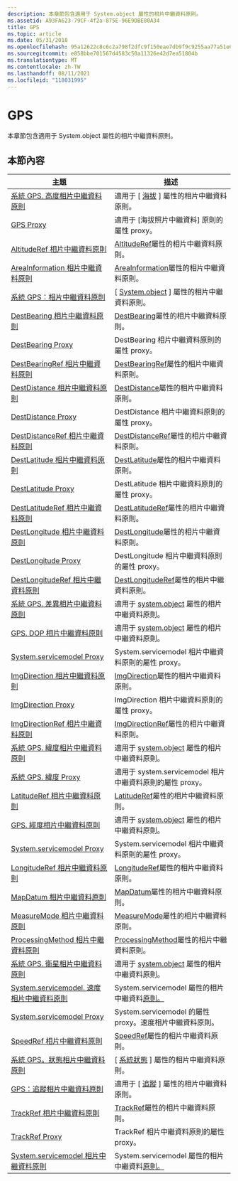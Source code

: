 ```yaml
---
description: 本章節包含適用于 System.object 屬性的相片中繼資料原則。
ms.assetid: A93FA623-79CF-4f2a-875E-96E9DBE80A34
title: GPS
ms.topic: article
ms.date: 05/31/2018
ms.openlocfilehash: 95a12622c8c6c2a798f2dfc9f150eae7db9f9c9255aa77a51e6abb49ad632537
ms.sourcegitcommit: e858bbe701567d4583c50a11326e42d7ea51804b
ms.translationtype: MT
ms.contentlocale: zh-TW
ms.lasthandoff: 08/11/2021
ms.locfileid: "118031995"
---
```

# <a name="systemgps"></a>GPS

本章節包含適用于 System.object 屬性的相片中繼資料原則。

## <a name="in-this-section"></a>本節內容



| 主題                                                                                                          | 描述                                                                                                                                        |
|----------------------------------------------------------------------------------------------------------------|----------------------------------------------------------------------------------------------------------------------------------------------------|
| [系統 GPS. 高度相片中繼資料原則](-wic-photoprop-system-gps-altitude.md)<br/>                 | 適用于 [ [海拔](../properties/props-system-gps-altitude.md) ] 屬性的相片中繼資料原則。<br/>         |
| [GPS Proxy](-wic-photoprop-system-gps-altitude-proxy.md)<br/>                           | 適用于 [海拔照片中繼資料] 原則的屬性 proxy。<br/>                                                                   |
| [AltitudeRef 相片中繼資料原則](-wic-photoprop-system-gps-altituderef.md)<br/>           | [AltitudeRef](../properties/props-system-gps-altituderef.md)屬性的相片中繼資料原則。<br/>      |
| [AreaInformation 相片中繼資料原則](-wic-photoprop-system-gps-areainformation.md)<br/>   | [AreaInformation](../properties/props-system-gps-areainformation.md)屬性的相片中繼資料原則。<br/>  |
| [系統 GPS：相片中繼資料原則](-wic-photoprop-system-gps-date.md)<br/>                         | [ [System.object](../properties/props-system-gps-date.md) ] 屬性的相片中繼資料原則。<br/>             |
| [DestBearing 相片中繼資料原則](-wic-photoprop-system-gps-destbearing.md)<br/>           | [DestBearing](../properties/props-system-gps-destbearing.md)屬性的相片中繼資料原則。<br/>      |
| [DestBearing Proxy](-wic-photoprop-system-gps-destbearing-proxy.md)<br/>                     | DestBearing 相片中繼資料原則的屬性 proxy。<br/>                                                                |
| [DestBearingRef 相片中繼資料原則](-wic-photoprop-system-gps-destbearingref.md)<br/>     | [DestBearingRef](../properties/props-system-gps-destbearingref.md)屬性的相片中繼資料原則。<br/>   |
| [DestDistance 相片中繼資料原則](-wic-photoprop-system-gps-destdistance.md)<br/>         | [DestDistance](../properties/props-system-gps-destdistance.md)屬性的相片中繼資料原則。<br/>     |
| [DestDistance Proxy](-wic-photoprop-system-gps-destdistance-proxy.md)<br/>                   | DestDistance 相片中繼資料原則的屬性 proxy。<br/>                                                               |
| [DestDistanceRef 相片中繼資料原則](-wic-photoprop-system-gps-destdistanceref.md)<br/>   | [DestDistanceRef](../properties/props-system-gps-destdistanceref.md)屬性的相片中繼資料原則。<br/>  |
| [DestLatitude 相片中繼資料原則](-wic-photoprop-system-gps-destlatitude.md)<br/>         | [DestLatitude](../properties/props-system-gps-destlatitude.md)屬性的相片中繼資料原則。<br/>     |
| [DestLatitude Proxy](-wic-photoprop-system-gps-destlatitude-proxy.md)<br/>                   | DestLatitude 相片中繼資料原則的屬性 proxy。<br/>                                                               |
| [DestLatitudeRef 相片中繼資料原則](-wic-photoprop-system-gps-destlatituderef.md)<br/>   | [DestLatitudeRef](../properties/props-system-gps-destlatituderef.md)屬性的相片中繼資料原則。<br/>  |
| [DestLongitude 相片中繼資料原則](-wic-photoprop-system-gps-destlongitude.md)<br/>       | [DestLongitude](../properties/props-system-gps-destlongitude.md)屬性的相片中繼資料原則。<br/>    |
| [DestLongitude Proxy](-wic-photoprop-system-gps-destlongitude-proxy.md)<br/>                 | DestLongitude 相片中繼資料原則的屬性 proxy。<br/>                                                              |
| [DestLongitudeRef 相片中繼資料原則](-wic-photoprop-system-gps-destlongituderef.md)<br/> | [DestLongitudeRef](../properties/props-system-gps-destlongituderef.md)屬性的相片中繼資料原則。<br/> |
| [系統 GPS. 差異相片中繼資料原則](-wic-photoprop-system-gps-differential.md)<br/>         | 適用于 [system.object](../properties/props-system-gps-differential.md) 屬性的相片中繼資料原則。<br/>     |
| [GPS. DOP 相片中繼資料原則](-wic-photoprop-system-gps-dop.md)<br/>                           | 適用于 [system.object](../properties/props-system-gps-dop.md) 屬性的相片中繼資料原則。<br/>              |
| [System.servicemodel Proxy](-wic-photoprop-system-gps-dop-proxy.md)<br/>                                     | System.servicemodel 相片中繼資料原則的屬性 proxy。<br/>                                                                        |
| [ImgDirection 相片中繼資料原則](-wic-photoprop-system-gps-imgdirection.md)<br/>         | [ImgDirection](../properties/props-system-gps-imgdirection.md)屬性的相片中繼資料原則。<br/>     |
| [ImgDirection Proxy](-wic-photoprop-system-gps-imgdirection-proxy.md)<br/>                   | ImgDirection 相片中繼資料原則的屬性 proxy。<br/>                                                               |
| [ImgDirectionRef 相片中繼資料原則](-wic-photoprop-system-gps-imgdirectionref.md)<br/>   | [ImgDirectionRef](../properties/props-system-gps-imgdirectionref.md)屬性的相片中繼資料原則。<br/>  |
| [系統 GPS. 緯度相片中繼資料原則](-wic-photoprop-system-gps-latitude.md)<br/>                 | 適用于 [system.object](../properties/props-system-gps-latitude.md) 屬性的相片中繼資料原則。<br/>         |
| [系統 GPS. 緯度 Proxy](-wic-photoprop-system-gps-latitude-proxy.md)<br/>                           | 適用于 system.servicemodel 相片中繼資料原則的屬性 proxy。<br/>                                                                   |
| [LatitudeRef 相片中繼資料原則](-wic-photoprop-system-gps-latituderef.md)<br/>           | [LatitudeRef](../properties/props-system-gps-latitude.md)屬性的相片中繼資料原則。<br/>      |
| [GPS. 經度相片中繼資料原則](-wic-photoprop-system-gps-longitude.md)<br/>               | 適用于 [system.object](../properties/props-system-gps-longitude.md) 屬性的相片中繼資料原則。<br/>        |
| [System.servicemodel Proxy](-wic-photoprop-system-gps-longitude-proxy.md)<br/>                         | System.servicemodel 相片中繼資料原則的屬性 proxy。<br/>                                                                  |
| [LongitudeRef 相片中繼資料原則](-wic-photoprop-system-gps-longituderef.md)<br/>         | [LongitudeRef](../properties/props-system-gps-longituderef.md)屬性的相片中繼資料原則。<br/>     |
| [MapDatum 相片中繼資料原則](-wic-photoprop-system-gps-mapdatum.md)<br/>                 | [MapDatum](../properties/props-system-gps-mapdatum.md)屬性的相片中繼資料原則。<br/>         |
| [MeasureMode 相片中繼資料原則](-wic-photoprop-system-gps-measuremode.md)<br/>           | [MeasureMode](../properties/props-system-gps-measuremode.md)屬性的相片中繼資料原則。<br/>      |
| [ProcessingMethod 相片中繼資料原則](-wic-photoprop-system-gps-processingmethod.md)<br/> | [ProcessingMethod](../properties/props-system-gps-processingmethod.md)屬性的相片中繼資料原則。<br/> |
| [系統 GPS. 衛星相片中繼資料原則](-wic-photoprop-system-gps-satellites.md)<br/>             | 適用于 [system.object](../properties/props-system-gps-satellites.md) 屬性的相片中繼資料原則。<br/>       |
| [System.servicemodel. 速度相片中繼資料原則](-wic-photoprop-system-gps-speed.md)<br/>                       | System.servicemodel 屬性的相片中繼資料[原則。](../properties/props-system-gps-speed.md)<br/>            |
| [System.servicemodel Proxy](-wic-photoprop-system-gps-speed-proxy.md)<br/>                                 | System.servicemodel 的屬性 proxy。速度相片中繼資料原則。<br/>                                                                      |
| [SpeedRef 相片中繼資料原則](-wic-photoprop-system-gps-speedref.md)<br/>                 | [SpeedRef](../properties/props-system-gps-speedref.md)屬性的相片中繼資料原則。<br/>         |
| [系統 GPS。狀態相片中繼資料原則](-wic-photoprop-system-gps-status.md)<br/>                     | [ [系統狀態](../properties/props-system-gps-status.md) ] 屬性的相片中繼資料原則。<br/>           |
| [GPS：追蹤相片中繼資料原則](-wic-photoprop-system-gps-track.md)<br/>                       | 適用于 [ [追蹤](../properties/props-system-gps-track.md) ] 屬性的相片中繼資料原則。<br/>            |
| [TrackRef 相片中繼資料原則](-wic-photoprop-system-gps-trackref.md)<br/>                 | [TrackRef](../properties/props-system-gps-trackref.md)屬性的相片中繼資料原則。<br/>         |
| [TrackRef Proxy](-wic-photoprop-system-gps-trackref-proxy.md)<br/>                           | TrackRef 相片中繼資料原則的屬性 proxy。<br/>                                                                   |
| [System.servicemodel 相片中繼資料原則](-wic-photoprop-system-gps-versionid.md)<br/>               | System.servicemodel 屬性的相片中繼資料[原則。](../properties/props-system-gps-versionid.md)<br/>        |



 

 

 
